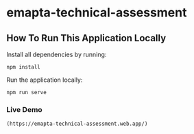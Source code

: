 # emapta-technical-assessment

## How To Run This Application Locally
Install all dependencies by running: 
```
npm install
```

Run the application locally:
```
npm run serve
```

### Live Demo 
```
(https://emapta-technical-assessment.web.app/)
```




